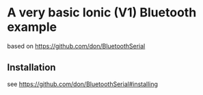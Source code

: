 # A very basic Ionic (V1) Bluetooth example

based on https://github.com/don/BluetoothSerial

## Installation

see https://github.com/don/BluetoothSerial#installing
